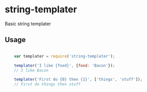 # string-templater

Basic string templater

## Usage

``` javascript

    var templater = require('string-templater');

    templater('I like {food}', {food: 'Bacon'});
    // I like Bacon

    templater('First do {0} then {1}', ['things', 'stuff']);
    // First do things then stuff

```
